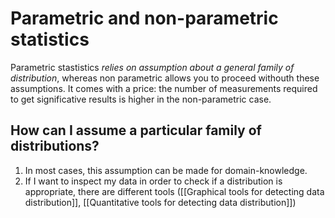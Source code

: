 # Parametric and non-parametric statistics
Parametric stastistics *relies on assumption about a general family of distribution*, whereas non parametric allows you to proceed withouth these assumptions. It comes with a price: the number of measurements required to get significative results is higher in the non-parametric case. 

## How can I assume a particular family of distributions?
1. In most cases, this assumption can be made for domain-knowledge.
2. If I want to inspect my data in order to check if a distribution is appropriate, there are different tools ([[Graphical tools for detecting data distribution]], [[Quantitative tools for detecting data distribution]])


